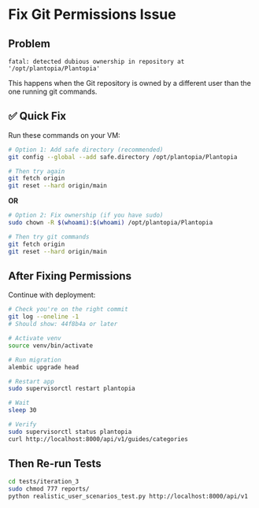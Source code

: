 # Fix Git Permissions Issue

## Problem
```
fatal: detected dubious ownership in repository at '/opt/plantopia/Plantopia'
```

This happens when the Git repository is owned by a different user than the one running git commands.

## ✅ Quick Fix

Run these commands on your VM:

```bash
# Option 1: Add safe directory (recommended)
git config --global --add safe.directory /opt/plantopia/Plantopia

# Then try again
git fetch origin
git reset --hard origin/main
```

**OR**

```bash
# Option 2: Fix ownership (if you have sudo)
sudo chown -R $(whoami):$(whoami) /opt/plantopia/Plantopia

# Then try git commands
git fetch origin
git reset --hard origin/main
```

## After Fixing Permissions

Continue with deployment:

```bash
# Check you're on the right commit
git log --oneline -1
# Should show: 44f8b4a or later

# Activate venv
source venv/bin/activate

# Run migration
alembic upgrade head

# Restart app
sudo supervisorctl restart plantopia

# Wait
sleep 30

# Verify
sudo supervisorctl status plantopia
curl http://localhost:8000/api/v1/guides/categories
```

## Then Re-run Tests

```bash
cd tests/iteration_3
sudo chmod 777 reports/
python realistic_user_scenarios_test.py http://localhost:8000/api/v1
```
